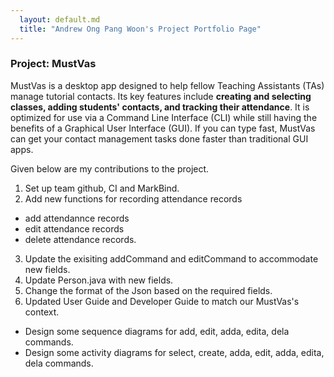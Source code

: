 ```yaml
---
  layout: default.md
  title: "Andrew Ong Pang Woon's Project Portfolio Page"
---
```


### Project: MustVas

MustVas is a desktop app designed to help fellow Teaching Assistants (TAs) manage tutorial contacts. Its key features include **creating and selecting classes, adding students' contacts, and tracking their attendance**. It is optimized for use via a Command Line Interface (CLI) while still having the benefits of a Graphical User Interface (GUI). If you can type fast, MustVas can get your contact management tasks done faster than traditional GUI apps.


Given below are my contributions to the project.

1. Set up team github, CI and MarkBind.
2. Add new functions for recording attendance records 
- add attendannce records
- edit attendance records 
- delete attendance records.
3. Update the exisiting addCommand and editCommand to accommodate new fields. 
4. Update Person.java with new fields.
4. Change the format of the Json based on the required fields. 
5. Updated User Guide and Developer Guide to match our MustVas's context.
- Design some sequence diagrams for add, edit, adda, edita, dela commands.  
- Design some activity diagrams for select, create, adda, edit, adda, edita, dela commands.

